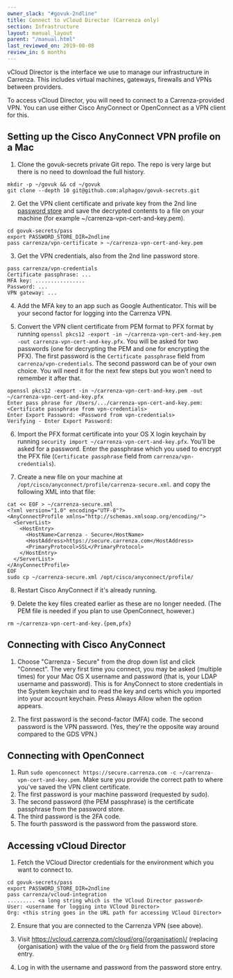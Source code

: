 ```yaml
---
owner_slack: "#govuk-2ndline"
title: Connect to vCloud Director (Carrenza only)
section: Infrastructure
layout: manual_layout
parent: "/manual.html"
last_reviewed_on: 2019-08-08
review_in: 6 months
---
```


vCloud Director is the interface we use to manage our infrastructure in Carrenza.
This includes virtual machines, gateways, firewalls and VPNs between providers.

To access vCloud Director, you will need to connect to a Carrenza-provided VPN.
You can use either Cisco AnyConnect or OpenConnect as a VPN client for this.

## Setting up the Cisco AnyConnect VPN profile on a Mac

1. Clone the govuk-secrets private Git repo. The repo is very large but there is no need to download the full history.

```
mkdir -p ~/govuk && cd ~/govuk
git clone --depth 10 git@github.com:alphagov/govuk-secrets.git
```

2. Get the VPN client certificate and private key from the 2nd line [password store](https://github.com/alphagov/govuk-secrets/tree/master/pass) and save the decrypted contents to a file on your machine (for example ~/carrenza-vpn-cert-and-key.pem).

```
cd govuk-secrets/pass
export PASSWORD_STORE_DIR=2ndline
pass carrenza/vpn-certificate > ~/carrenza-vpn-cert-and-key.pem
```

3. Get the VPN credentials, also from the 2nd line password store.

```
pass carrenza/vpn-credentials
Certificate passphrase: ...
MFA key: ................
Password: ...
VPN gateway: ...
```

4. Add the MFA key to an app such as Google Authenticator. This will be your
   second factor for logging into the Carrenza VPN.

5. Convert the VPN client certificate from PEM format to PFX format by running
   `openssl pkcs12 -export -in ~/carrenza-vpn-cert-and-key.pem -out carrenza-vpn-cert-and-key.pfx`.
   You will be asked for two passwords (one for decrypting the PEM and one for
   encrypting the PFX). The first password is the `Certificate passphrase` field
   from `carrenza/vpn-credentials`. The second password can be of your own choice.
   You will need it for the next few steps but you won't need to remember it
   after that.
   
```
openssl pkcs12 -export -in ~/carrenza-vpn-cert-and-key.pem -out ~/carrenza-vpn-cert-and-key.pfx
Enter pass phrase for /Users/.../carrenza-vpn-cert-and-key.pem: <Certificate passphrase from vpn-credentials>
Enter Export Password: <Password from vpn-credentials>
Verifying - Enter Export Password:
```

6. Import the PFX format certificate into your OS X login keychain by running
   `security import ~/carrenza-vpn-cert-and-key.pfx`.
   You'll be asked for a password. Enter the passphrase which you used to encrypt the PFX file (`Certificate passphrase` field from `carrenza/vpn-credentials`).

7. Create a new file on your machine at `/opt/cisco/anyconnect/profile/carrenza-secure.xml`.
   and copy the following XML into that file:

```
cat << EOF > ~/carrenza-secure.xml
<?xml version="1.0" encoding="UTF-8"?>
<AnyConnectProfile xmlns="http://schemas.xmlsoap.org/encoding/">
  <ServerList>
    <HostEntry>
      <HostName>Carrenza - Secure</HostName>
      <HostAddress>https://secure.carrenza.com</HostAddress>
      <PrimaryProtocol>SSL</PrimaryProtocol>
    </HostEntry>
  </ServerList>
</AnyConnectProfile>
EOF
sudo cp ~/carrenza-secure.xml /opt/cisco/anyconnect/profile/
```

8. Restart Cisco AnyConnect if it's already running.

9. Delete the key files created earlier as these are no longer needed. (The PEM file is needed if you plan to use OpenConnect, however.)

```
rm ~/carrenza-vpn-cert-and-key.{pem,pfx}
```

## Connecting with Cisco AnyConnect

1. Choose "Carrenza - Secure" from the drop down list and click "Connect". The very first time you connect, you may be asked (multiple times) for your Mac OS X username and password (that is, your LDAP username and password). This is for AnyConnect to store credentials in the System keychain and to read the key and certs which you imported into your account keychain. Press Always Allow when the option appears.

2. The first password is the second-factor (MFA) code. The second password is the VPN password. (Yes, they're the opposite way around compared to the GDS VPN.)

## Connecting with OpenConnect

1. Run `sudo openconnect https://secure.carrenza.com -c ~/carrenza-vpn-cert-and-key.pem`.
   Make sure you provide the correct path to where you've saved the VPN client certificate.
2. The first password is your machine password (requested by sudo).
3. The second password (the PEM passphrase) is the certificate passphrase from the password store.
4. The third password is the 2FA code.
5. The fourth password is the password from the password store.

## Accessing vCloud Director

1. Fetch the VCloud Director credentials for the environment which you want to connect to.

```
cd govuk-secrets/pass
export PASSWORD_STORE_DIR=2ndline
pass carrenza/vcloud-integration
......... <a long string which is the VCloud Director password>
User: <username for logging into VCloud Director>
Org: <this string goes in the URL path for accessing VCloud Director>
```

2. Ensure that you are connected to the Carrenza VPN (see above).

3. Visit https://vcloud.carrenza.com/cloud/org/{organisation}/ (replacing {organisation} with the value of the `Org` field from the password store entry.

4. Log in with the username and password from the password store entry.

